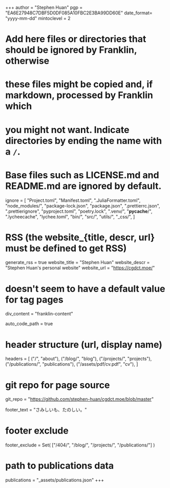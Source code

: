 <!--
Add here global page variables to use throughout your website.
-->
+++
author = "Stephen Huan"
pgp = "EA6E27948C7DBF5D0DF085A10FBC2E3BA99DD60E"
date_format= "yyyy-mm-dd"
mintoclevel = 2

# Add here files or directories that should be ignored by Franklin, otherwise
# these files might be copied and, if markdown, processed by Franklin which
# you might not want. Indicate directories by ending the name with a `/`.
# Base files such as LICENSE.md and README.md are ignored by default.
ignore = [
    "Project.toml",
    "Manifest.toml",
    ".JuliaFormatter.toml",
    "node_modules/",
    "package-lock.json",
    "package.json",
    ".prettierrc.json",
    ".prettierignore",
    "pyproject.toml",
    "poetry.lock",
    ".venv/",
    "__pycache__/",
    ".lycheecache",
    "lychee.toml",
    "bin/",
    "src/",
    "utils/",
    "_css/",
]

# RSS (the website_{title, descr, url} must be defined to get RSS)
generate_rss = true
website_title = "Stephen Huan"
website_descr = "Stephen Huan's personal website"
website_url   = "https://cgdct.moe/"

# doesn't seem to have a default value for tag pages
div_content = "franklin-content"

auto_code_path = true

# header structure (url, display name)
headers = [
    ("/", "about"),
    ("/blog/", "blog"),
    ("/projects/", "projects"),
    ("/publications/", "publications"),
    ("/assets/pdf/cv.pdf", "cv"),
]

# git repo for page source
git_repo = "https://github.com/stephen-huan/cgdct.moe/blob/master"

footer_text = "さみしいも、たのしい。"

# footer exclude
footer_exclude = Set(
    ["/404/", "/blog/", "/projects/", "/publications/"]
)

# path to publications data
publications = "_assets/publications.json"
+++

